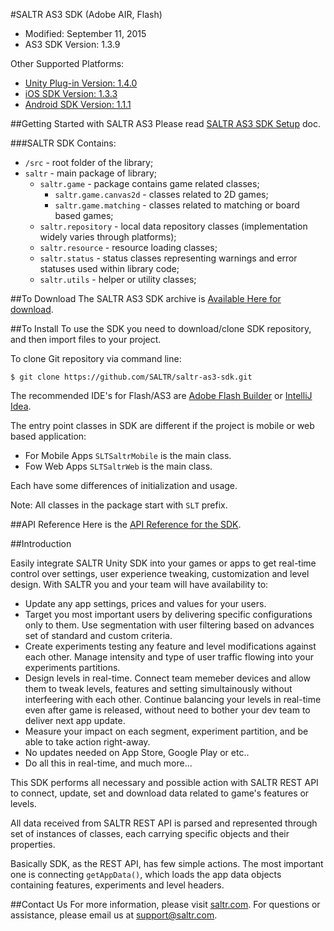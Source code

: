#SALTR AS3 SDK (Adobe AIR, Flash)
* Modified: September 11, 2015
* AS3 SDK Version: 1.3.9

Other Supported Platforms:
* [Unity Plug-in Version: 1.4.0](https://github.com/SALTR/saltr-unity-sdk)
* [iOS SDK Version: 1.3.3](https://github.com/SALTR/saltr-ios-sdk)
* [Android SDK Version: 1.1.1](https://github.com/SALTR/saltr-android-sdk)

##Getting Started with SALTR AS3
Please read [SALTR AS3 SDK Setup](https://saltr.com/setup#/as3) doc.

###SALTR SDK Contains:
* `/src` - root folder of the library;
* `saltr` - main package of library;
  * `saltr.game` - package contains game related classes;
    * `saltr.game.canvas2d` - classes related to 2D games;
    * `saltr.game.matching` - classes related to matching or board based games;
  * `saltr.repository` - local data repository classes (implementation widely varies through platforms);
  * `saltr.resource` - resource loading classes;
  * `saltr.status` - status classes representing warnings and error statuses used within library code;
  * `saltr.utils` - helper or utility classes;


##To Download
The SALTR AS3 SDK archive is [Available Here for download](https://github.com/SALTR/saltr-as3-sdk/archive/master.zip).


##To Install
To use the SDK you need to download/clone SDK repository, and then import files to your
project.

To clone Git repository via command line:
```
$ git clone https://github.com/SALTR/saltr-as3-sdk.git
```

The recommended IDE's for Flash/AS3 are <a href="http://www.adobe.com/products/flash-builder.html">Adobe Flash Builder</a> or <a href="http://www.jetbrains.com/idea/">IntelliJ Idea</a>.

The entry point classes in SDK are different if the project is mobile or web based application:

- For Mobile Apps <code>SLTSaltrMobile</code> is the main class.
- Fow Web Apps <code>SLTSaltrWeb</code> is the main class.

Each have some differences of initialization and usage.

Note: All classes in the package start with `SLT` prefix.

##API Reference
Here is the [API Reference for the SDK](http://plexonic.github.io/api-reference-as3/).

##Introduction

Easily integrate SALTR Unity SDK into your games or apps to get real-time control over settings, user experience tweaking, customization and level design. 
With SALTR you and your team will have availability to:
* Update any app settings, prices and values for your users. 
* Target you most important users by delivering specific configurations only to them. Use segmentation with user filtering based on advances set of standard and custom criteria.
* Create experiments testing any feature and level modifications against each other. Manage intensity and type of user traffic flowing into your experiments partitions.
* Design levels in real-time. Connect team memeber devices and allow them to tweak levels, features and setting simultainously without interfeering with each other. Continue balancing your levels in real-time even after game is released, without need to bother your dev team to deliver next app update.
* Measure your impact on each segment, experiment partition, and be able to take action right-away. 
* No updates needed on App Store, Google Play or etc.. 
* Do all this in real-time, and much more...

This SDK performs all necessary and possible action with SALTR REST API to connect, update, set 
and download data related to game's features or levels.

All data received from SALTR REST API is parsed and represented through set of instances of classes, 
each carrying specific objects and their properties.

Basically SDK, as the REST API, has few simple actions. The most important one is connecting `getAppData()`, 
which loads the app data objects containing features, experiments and level headers.

##Contact Us
For more information, please visit [saltr.com](https://saltr.com). For questions or assistance, please email us at support@saltr.com.

